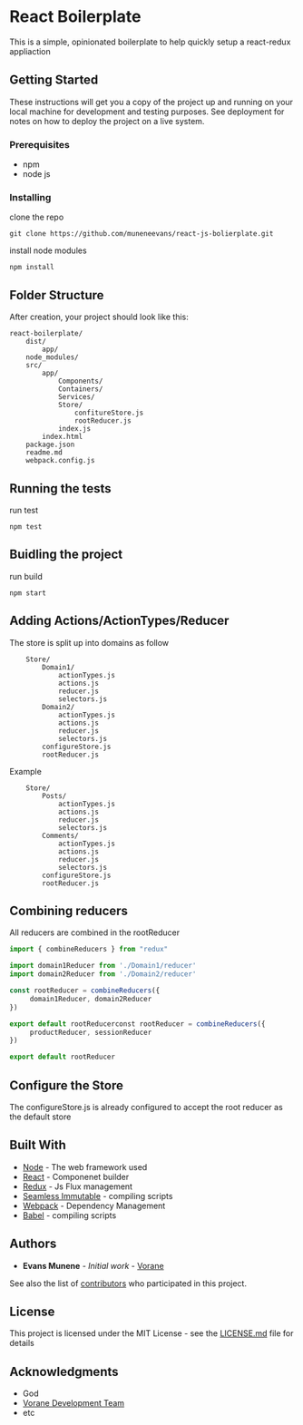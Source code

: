 # React Boilerplate
This is a simple, opinionated boilerplate to help quickly setup a react-redux appliaction

## Getting Started
These instructions will get you a copy of the project up and running on your local machine for development and testing purposes. See deployment for notes on how to deploy the project on a live system.

### Prerequisites
* npm
* node js

### Installing
clone the repo
```
git clone https://github.com/muneneevans/react-js-bolierplate.git
```

install node modules
```
npm install
```
## Folder Structure
After creation, your project should look like this:

```
react-boilerplate/
    dist/
        app/    
    node_modules/
    src/
        app/
            Components/
            Containers/
            Services/
            Store/
                confitureStore.js
                rootReducer.js
            index.js
        index.html
    package.json
    readme.md
    webpack.config.js
```

## Running the tests

run test

```
npm test
```

## Buidling the project

run build
```
npm start
```

## Adding Actions/ActionTypes/Reducer
The store is split up into domains as follow
```
    Store/
        Domain1/
            actionTypes.js
            actions.js
            reducer.js
            selectors.js
        Domain2/
            actionTypes.js
            actions.js
            reducer.js
            selectors.js
        configureStore.js
        rootReducer.js
```

Example
```
    Store/
        Posts/
            actionTypes.js
            actions.js
            reducer.js
            selectors.js
        Comments/
            actionTypes.js
            actions.js
            reducer.js
            selectors.js
        configureStore.js
        rootReducer.js
```

## Combining reducers
All reducers are combined in the rootReducer

```javascript
import { combineReducers } from "redux"

import domain1Reducer from './Domain1/reducer'
import domain2Reducer from './Domain2/reducer'

const rootReducer = combineReducers({
     domain1Reducer, domain2Reducer
})

export default rootReducerconst rootReducer = combineReducers({
     productReducer, sessionReducer
})

export default rootReducer
```

## Configure the Store
The configureStore.js is already configured to accept the root reducer as the default store

## Built With

* [Node](https://nodejs.org/) - The web framework used
* [React](https://facebook.github.io/react/) - Componenet builder
* [Redux](http://redux.js.org/) - Js Flux management
* [Seamless Immutable](https://github.com/rtfeldman/seamless-immutable.git) - compiling scripts
* [Webpack](https://webpack.js.org/) - Dependency Management
* [Babel](https://babeljs.io/) - compiling scripts

## Authors

* **Evans Munene** - *Initial work* - [Vorane](https://github.com/muneneevans)

See also the list of [contributors](https://github.com/muneneevans/react-js-bolierplate/graphs/contributors) who participated in this project.

## License

This project is licensed under the MIT License - see the [LICENSE.md](LICENSE.md) file for details

## Acknowledgments

* God
* [Vorane Development Team](http://www.vorane.com)
* etc
